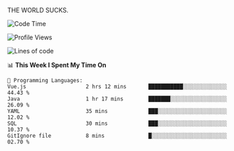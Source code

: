 THE WORLD SUCKS.

<!--START_SECTION:waka-->
![Code Time](http://img.shields.io/badge/Code%20Time-1%2C051%20hrs%206%20mins-blue)

![Profile Views](http://img.shields.io/badge/Profile%20Views-0-blue)

![Lines of code](https://img.shields.io/badge/From%20Hello%20World%20I%27ve%20Written-1.4%20million%20lines%20of%20code-blue)

📊 **This Week I Spent My Time On** 

```text
💬 Programming Languages: 
Vue.js                   2 hrs 12 mins       ███████████░░░░░░░░░░░░░░   44.43 % 
Java                     1 hr 17 mins        ███████░░░░░░░░░░░░░░░░░░   26.09 % 
YAML                     35 mins             ███░░░░░░░░░░░░░░░░░░░░░░   12.02 % 
SQL                      30 mins             ███░░░░░░░░░░░░░░░░░░░░░░   10.37 % 
GitIgnore file           8 mins              █░░░░░░░░░░░░░░░░░░░░░░░░   02.70 % 
```


<!--END_SECTION:waka-->
